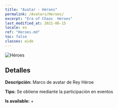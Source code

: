 ```yaml
---
title: "Avatar - Héroes"
permalink: /Avatars/Heroes/
excerpt: "Era of Chaos  Héroes"
last_modified_at: 2021-06-15
locale: es
ref: "Heroes.md"
toc: false
classes: wide
---
```

 ![Héroes](/images/a/avatarFrame_49.png)

## Detalles

 **Descripción:** Marco de avatar de Rey Héroe 

 **Tips:** Se obtiene mediante la participación en eventos 

 **Is available:**  + 

